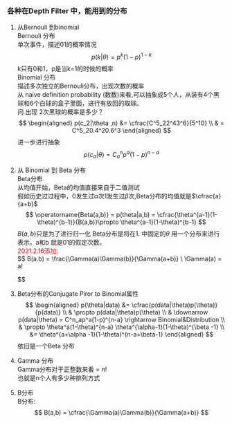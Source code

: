 <!--
 * @Author: Liu Weilong
 * @Date: 2021-02-25 10:59:33
 * @LastEditors: Liu Weilong 
 * @LastEditTime: 2021-02-26 14:47:05
 * @FilePath: /3rd-test-learning/30. supplement_material/depth_filter/supplementary_material_probability.md
 * @Description: 
-->
### 各种在Depth Filter 中，能用到的分布
1. 从Bernouli 到binomial<br>
   Bernouli 分布<br> 单次事件，描述01的概率情况
   $$
    p(k|\theta) = p^k(1-p)^{1-k}
   $$
   k只有0和1，p是当k=1的时候的概率<br>
   Binomial 分布<br> 描述多次独立的Bernouli分布，出现次数的概率<br>
   从 naive definition probability (数数)来看,可以抽象成5个人，从装有4个黑球和6个白球的盒子里面，进行有放回的取球。<br>
   问 出现 2次黑球的概率是多少？
   $$
   \begin{aligned}
    p(c_2|\theta ,n) &= \cfrac{C^5_22^43^6}{5^10}
    \\
    & = C^5_20.4^20.6^3
   \end{aligned}
   $$
   进一步进行抽象
   $$
    p(c_a|\theta) = C^n_ap^a(1-p)^{n-a}
   $$
2. 从 Binomial 到 Beta 分布<br>
   Beta分布<br>
   从均值开始，Beta的均值直接来自于二值测试<br>
   假如历史过过程中，0发生过$\alpha$次1发生过$\beta$次,Beta分布的均值就是$\cfrac{a}{a+b}$
   $$
    \operatorname{Beta(a,b)} = p(theta|a,b) = \cfrac{\theta^{a-1}(1-\theta)^{b-1}}{B(a,b)}\propto \theta^{a-1}(1-\theta)^{b-1}
   $$
   $B(a,b)$只是为了进行归一化
   Beta分布是将在1. 中固定的$\theta$ 用一个分布来进行表示。a和b 就是01的假定次数。<br>
   <font color="Red">2021.2.16添加:</font><br>
   $$
   B(a.b) = \frac{\Gamma(a)\Gamma(b)}{\Gamma(a+b)}
   \\
   \Gamma(a) = a!

   $$
3. Beta分布的Conjugate Piror to Binomial属性<br>
   $$
   \begin{aligned}
       p(\theta|data) &= \cfrac{p(data|\theta)p(\theta)}{p(data)}
        \\
        & \propto p(data|\theta)p(\theta)
        \\
        & \downarrow  p(data|\theta) = C^n_ap^a(1-p)^{n-a} \rightarrow Binomial&Distribution
        \\
        & \propto \theta^a(1-\theta)^{n-a} \theta^{\alpha-1}(1-\theta)^{\beta -1}
        \\
        &= \theta^{a+\alpha -1}(1-\theta)^{n-a+\beta-1}
   \end{aligned}
   $$
   依旧是一个Beta 分布
4. Gamma 分布<br>
   Gamma分布对于正整数来看 = $n!$<br>
   也就是n个人有多少种排列方式<br>
5. B分布<br>
   B分布:
   $$
      B(a,b) = \cfrac{\Gamma(a)\Gamma(b)}{\Gamma(a+b)}
   $$
